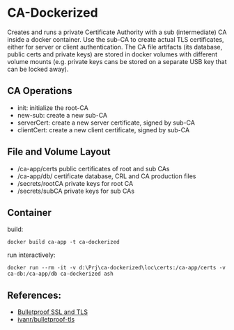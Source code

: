 # CA-Dockerized
Creates and runs a private Certificate Authority with a sub (intermediate) CA inside a docker container.
Use the sub-CA to create actual TLS certificates, either for server or client authentication.
The CA file artifacts (its database, public certs and private keys) are stored in docker volumes with different volume mounts
(e.g. private keys cans be stored on a separate USB key that can be locked away).

## CA Operations
- init:     initialize the root-CA
- new-sub:  create a new sub-CA
- serverCert:   create a new server certificate, signed by sub-CA
- clientCert:   create a new client certificate, signed by sub-CA

## File and Volume Layout
- /ca-app/certs         public certificates of root and sub CAs
- /ca-app/db/           certificate database, CRL and CA production files
- /secrets/rootCA       private keys for root CA
- /secrets/subCA        private keys for sub CAs

## Container
build:
```
docker build ca-app -t ca-dockerized
```

run interactively:
```
docker run --rm -it -v d:\Prj\ca-dockerized\loc\certs:/ca-app/certs -v ca-db:/ca-app/db ca-dockerized ash
```

## References:
- [Bulletproof SSL and TLS](https://www.feistyduck.com/books/bulletproof-ssl-and-tls/)
- [ivanr/bulletproof-tls](https://github.com/ivanr/bulletproof-tls/tree/master/private-ca)

